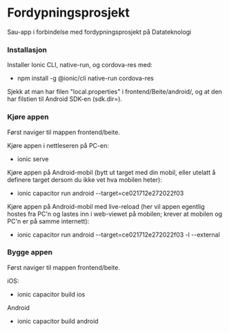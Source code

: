 # Fordypningsprosjekt

Sau-app i forbindelse med fordypningsprosjekt på Datateknologi

### Installasjon

Installer Ionic CLI, native-run, og cordova-res med:

- npm install -g @ionic/cli native-run cordova-res

Sjekk at man har filen "local.properties" i frontend/Beite/android/, og at den har filstien til Android SDK-en (sdk.dir=<filsti>).

### Kjøre appen

Først naviger til mappen frontend/beite.

Kjøre appen i nettleseren på PC-en:

- ionic serve

Kjøre appen på Android-mobil (bytt ut target med din mobil, eller utelatt å definere target dersom du ikke vet hva mobilen heter):

- ionic capacitor run android --target=ce021712e272022f03

Kjøre appen på Android-mobil med live-reload (her vil appen egentlig hostes fra PC'n og lastes inn i web-viewet på mobilen; krever at mobilen og PC'n er på samme internett):

- ionic capacitor run android --target=ce021712e272022f03 -l --external

### Bygge appen

Først naviger til mappen frontend/beite.

iOS:

- ionic capacitor build ios

Android

- ionic capacitor build android
